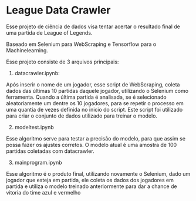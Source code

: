 # League Data Crawler

Esse projeto de ciência de dados visa tentar acertar o resultado final de uma partida de League of Legends.

Baseado em Selenium para WebScraping e Tensorflow para o Machinelearning. 

Esse projeto consiste de 3 arquivos principais:

1. datacrawler.ipynb: 

Após inserir o nome de um jogador, esse script de WebScraping, coleta dados das últimas 10 partidas daquele jogador, utilizando o Selenium como ferramenta. Quando a última partida é analisada,
se é selecionado aleatoriamente um dentre os 10 jogadores, para se repetir o processo em uma quantia de vezes definida no inicio do script. Este script foi utilizado para criar o conjunto de dados utilizado
para treinar o modelo.

2. modeltest.ipynb

Esse algoritmo serve para testar a precisão do modelo, para que assim se possa fazer os ajustes corretos. O modelo atual é uma amostra de 100 partidas coletadas com datacrawler.

3. mainprogram.ipynb

Esse algoritmo é o produto final, utilizando novamente o Selenium, dado um jogador que esteja em partida, ele coleta os dados dos jogadores em partida e utiliza o modelo treinado anteriormente para dar a chance de vitoria do time azul e vermelho

